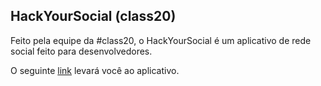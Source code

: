 ## HackYourSocial (class20)

Feito pela equipe da #class20, o HackYourSocial é um aplicativo de rede social feito para desenvolvedores.

O seguinte [link](https://hackyoursocial.herokuapp.com/) levará você ao aplicativo.
